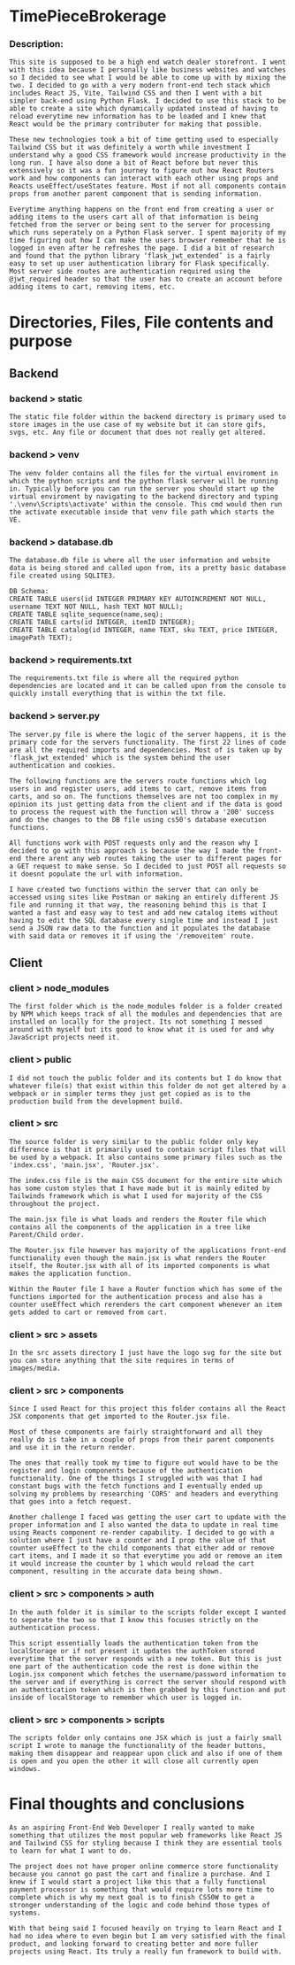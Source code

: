 # TimePieceBrokerage
### Description:
    This site is supposed to be a high end watch dealer storefront. I went with this idea because I personally like business websites and watches so I decided to see what I would be able to come up with by mixing the two. I decided to go with a very modern front-end tech stack which includes React JS, Vite, Tailwind CSS and then I went with a bit simpler back-end using Python Flask. I decided to use this stack to be able to create a site which dynamically updated instead of having to reload everytime new information has to be loaded and I knew that React would be the primary contributer for making that possible.

    These new technologies took a bit of time getting used to especially Tailwind CSS but it was definitely a worth while investment I understand why a good CSS framework would increase productivity in the long run. I have also done a bit of React before but never this extensively so it was a fun journey to figure out how React Routers work and how components can interact with each other using props and Reacts useEffect/useStates feature. Most if not all components contain props from another parent component that is sending information.

    Everytime anything happens on the front end from creating a user or adding items to the users cart all of that information is being fetched from the server or being sent to the server for processing which runs seperately on a Python Flask server. I spent majority of my time figuring out how I can make the users browser remember that he is logged in even after he refreshes the page. I did a bit of research and found that the python library ‘flask_jwt_extended’ is a fairly easy to set up user authentication library for Flask specifically. Most server side routes are authentication required using the @jwt_required header so that the user has to create an account before adding items to cart, removing items, etc.

# Directories, Files, File contents and purpose
## Backend
### backend > static
    The static file folder within the backend directory is primary used to store images in the use case of my website but it can store gifs, svgs, etc. Any file or document that does not really get altered.
### backend > venv
	The venv folder contains all the files for the virtual enviroment in which the python scripts and the python flask server will be running in. Typically before you can run the server you should start up the virtual enviroment by navigating to the backend directory and typing '.\venv\Scripts\activate' within the console. This cmd would then run the activate executable inside that venv file path which starts the VE.
### backend > database.db
    The database.db file is where all the user information and website data is being stored and called upon from, its a pretty basic database file created using SQLITE3.
    
    DB Schema:
    CREATE TABLE users(id INTEGER PRIMARY KEY AUTOINCREMENT NOT NULL, username TEXT NOT NULL, hash TEXT NOT NULL);
    CREATE TABLE sqlite_sequence(name,seq);
    CREATE TABLE carts(id INTEGER, itemID INTEGER);
    CREATE TABLE catalog(id INTEGER, name TEXT, sku TEXT, price INTEGER, imagePath TEXT);
### backend > requirements.txt
	The requirements.txt file is where all the required python dependencies are located and it can be called upon from the console to quickly install everything that is within the txt file.
### backend > server.py
	The server.py file is where the logic of the server happens, it is the primary code for the servers functionality. The first 22 lines of code are all the required imports and dependencies. Most of is taken up by 'flask_jwt_extended' which is the system behind the user authentication and cookies.

    The following functions are the servers route functions which log users in and register users, add items to cart, remove items from carts, and so on. The functions themselves are not too complex in my opinion its just getting data from the client and if the data is good to process the request with the function will throw a '200' success and do the changes to the DB file using cs50's database execution functions.

    All functions work with POST requests only and the reason why I decided to go with this approach is because the way I made the front-end there arent any web routes taking the user to different pages for a GET request to make sense. So I decided to just POST all requests so it doesnt populate the url with information.

    I have created two functions within the server that can only be accessed using sites like Postman or making an entirely different JS file and running it that way, the reasoning behind this is that I wanted a fast and easy way to test and add new catalog items without having to edit the SQL database every single time and instead I just send a JSON raw data to the function and it populates the database with said data or removes it if using the '/removeitem' route.

## Client
### client > node_modules
    The first folder which is the node_modules folder is a folder created by NPM which keeps track of all the modules and dependencies that are installed on locally for the project. Its not something I messed around with myself but its good to know what it is used for and why JavaScript projects need it.
### client > public
    I did not touch the public folder and its contents but I do know that whatever file(s) that exist within this folder do not get altered by a webpack or in simpler terms they just get copied as is to the production build from the development build.
### client > src
	The source folder is very similar to the public folder only key difference is that it primarily used to contain script files that will be used by a webpack. It also contains some primary files such as the 'index.css', 'main.jsx', 'Router.jsx'. 
    
    The index.css file is the main CSS document for the entire site which has some custom styles that I have made but it is mainly edited by Tailwinds framework which is what I used for majority of the CSS throughout the project.

    The main.jsx file is what loads and renders the Router file which contains all the components of the application in a tree like Parent/Child order.

    The Router.jsx file however has majority of the applications front-end functionality even though the main.jsx is what renders the Router itself, the Router.jsx with all of its imported components is what makes the application function. 

    Within the Router file I have a Router function which has some of the functions imported for the authentication process and also has a counter useEffect which rerenders the cart component whenever an item gets added to cart or removed from cart.
### client > src > assets
    In the src assets directory I just have the logo svg for the site but you can store anything that the site requires in terms of images/media.
### client > src > components
	Since I used React for this project this folder contains all the React JSX components that get imported to the Router.jsx file.

    Most of these components are fairly straightforward and all they really do is take in a couple of props from their parent components and use it in the return render.

    The ones that really took my time to figure out would have to be the register and login components because of the authentication functionality. One of the things I struggled with was that I had constant bugs with the fetch functions and I eventually ended up solving my problems by researching 'CORS' and headers and everything that goes into a fetch request.

    Another challenge I faced was getting the user cart to update with the proper information and I also wanted the data to update in real time using Reacts component re-render capability. I decided to go with a solution where I just have a counter and I prop the value of that counter useEffect to the child components that either add or remove cart items, and I made it so that everytime you add or remove an item it would increase the counter by 1 which would reload the cart component, resulting in the accurate data being shown.
### client > src > components > auth
    In the auth folder it is similar to the scripts folder except I wanted to seperate the two so that I know this focuses strictly on the authentication process.

    This script essentially loads the authentication token from the localStorage or if not present it updates the authToken stored everytime that the server responds with a new token. But this is just one part of the authentication code the rest is done within the Login.jsx component which fetches the username/password information to the server and if everything is correct the server should respond with an authentication token which is then grabbed by this function and put inside of localStorage to remember which user is logged in.

### client > src > components > scripts
	The scripts folder only contains one JSX which is just a fairly small script I wrote to manage the functionality of the header buttons, making them disappear and reappear upon click and also if one of them is open and you open the other it will close all currently open windows.

# Final thoughts and conclusions
    As an aspiring Front-End Web Developer I really wanted to make something that utilizes the most popular web frameworks like React JS and Tailwind CSS for styling because I think they are essential tools to learn for what I want to do. 

    The project does not have proper online commerce store functionality because you cannot go past the cart and finalize a purchase. And I knew if I would start a project like this that a fully functional payment processor is something that would require lots more time to complete which is why my next goal is to finish CS50W to get a stronger understanding of the logic and code behind those types of systems.

    With that being said I focused heavily on trying to learn React and I had no idea where to even begin but I am very satisfied with the final product, and looking forward to creating better and more fuller projects using React. Its truly a really fun framework to build with.